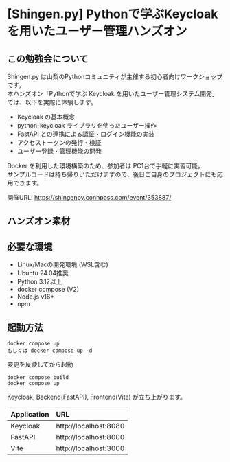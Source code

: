 # [Shingen.py] Pythonで学ぶKeycloakを用いたユーザー管理ハンズオン

## この勉強会について

Shingen.py は山梨のPythonコミュニティが主催する初心者向けワークショップです。  
本ハンズオン「Pythonで学ぶ Keycloak を用いたユーザー管理システム開発」では、以下を実際に体験します。

- Keycloak の基本概念  
- python-keycloak ライブラリを使ったユーザー操作  
- FastAPI との連携による認証・ログイン機能の実装  
- アクセストークンの発行・検証  
- ユーザー登録・管理機能の開発  

Docker を利用した環境構築のため、参加者は PC1台で手軽に実習可能。  
サンプルコードは持ち帰りいただけますので、後日ご自身のプロジェクトにも応用できます。

開催URL: https://shingenpy.connpass.com/event/353887/

## ハンズオン素材

## 必要な環境

- Linux/Macの開発環境 (WSL含む)
- Ubuntu 24.04推奨
- Python 3.12以上
- docker compose (V2)
- Node.js v16+
- npm

## 起動方法

```shell
docker compose up
もしくは docker compose up -d
```

変更を反映してから起動

```shell
docker compose build
docker compose up
```

Keycloak, Backend(FastAPI), Frontend(Vite) が立ち上がります。

| Application | URL                   |
| :---------- | :-------------------- |
| Keycloak    | http://localhost:8080 |
| FastAPI     | http://localhost:8000 |
| Vite        | http://localhost:3000 |